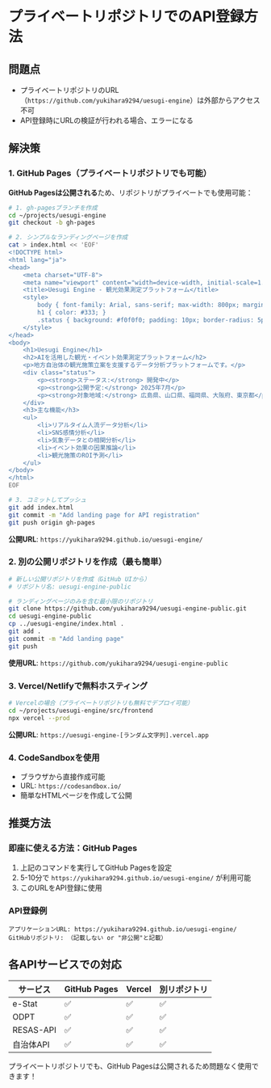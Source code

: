# プライベートリポジトリでのAPI登録方法

## 問題点
- プライベートリポジトリのURL（`https://github.com/yukihara9294/uesugi-engine`）は外部からアクセス不可
- API登録時にURLの検証が行われる場合、エラーになる

## 解決策

### 1. GitHub Pages（プライベートリポジトリでも可能）
**GitHub Pagesは公開される**ため、リポジトリがプライベートでも使用可能：

```bash
# 1. gh-pagesブランチを作成
cd ~/projects/uesugi-engine
git checkout -b gh-pages

# 2. シンプルなランディングページを作成
cat > index.html << 'EOF'
<!DOCTYPE html>
<html lang="ja">
<head>
    <meta charset="UTF-8">
    <meta name="viewport" content="width=device-width, initial-scale=1.0">
    <title>Uesugi Engine - 観光効果測定プラットフォーム</title>
    <style>
        body { font-family: Arial, sans-serif; max-width: 800px; margin: 0 auto; padding: 20px; }
        h1 { color: #333; }
        .status { background: #f0f0f0; padding: 10px; border-radius: 5px; }
    </style>
</head>
<body>
    <h1>Uesugi Engine</h1>
    <h2>AIを活用した観光・イベント効果測定プラットフォーム</h2>
    <p>地方自治体の観光施策立案を支援するデータ分析プラットフォームです。</p>
    <div class="status">
        <p><strong>ステータス:</strong> 開発中</p>
        <p><strong>公開予定:</strong> 2025年7月</p>
        <p><strong>対象地域:</strong> 広島県、山口県、福岡県、大阪府、東京都</p>
    </div>
    <h3>主な機能</h3>
    <ul>
        <li>リアルタイム人流データ分析</li>
        <li>SNS感情分析</li>
        <li>気象データとの相関分析</li>
        <li>イベント効果の因果推論</li>
        <li>観光施策のROI予測</li>
    </ul>
</body>
</html>
EOF

# 3. コミットしてプッシュ
git add index.html
git commit -m "Add landing page for API registration"
git push origin gh-pages
```

**公開URL**: `https://yukihara9294.github.io/uesugi-engine/`

### 2. 別の公開リポジトリを作成（最も簡単）
```bash
# 新しい公開リポジトリを作成（GitHub UIから）
# リポジトリ名: uesugi-engine-public

# ランディングページのみを含む最小限のリポジトリ
git clone https://github.com/yukihara9294/uesugi-engine-public.git
cd uesugi-engine-public
cp ../uesugi-engine/index.html .
git add .
git commit -m "Add landing page"
git push
```

**使用URL**: `https://github.com/yukihara9294/uesugi-engine-public`

### 3. Vercel/Netlifyで無料ホスティング
```bash
# Vercelの場合（プライベートリポジトリも無料でデプロイ可能）
cd ~/projects/uesugi-engine/src/frontend
npx vercel --prod
```

**公開URL**: `https://uesugi-engine-[ランダム文字列].vercel.app`

### 4. CodeSandboxを使用
- ブラウザから直接作成可能
- URL: `https://codesandbox.io/`
- 簡単なHTMLページを作成して公開

## 推奨方法

### 即座に使える方法：GitHub Pages
1. 上記のコマンドを実行してGitHub Pagesを設定
2. 5-10分で `https://yukihara9294.github.io/uesugi-engine/` が利用可能
3. このURLをAPI登録に使用

### API登録例
```
アプリケーションURL: https://yukihara9294.github.io/uesugi-engine/
GitHubリポジトリ: （記載しない or "非公開"と記載）
```

## 各APIサービスでの対応

| サービス | GitHub Pages | Vercel | 別リポジトリ |
|---------|-------------|--------|------------|
| e-Stat | ✅ | ✅ | ✅ |
| ODPT | ✅ | ✅ | ✅ |
| RESAS-API | ✅ | ✅ | ✅ |
| 自治体API | ✅ | ✅ | ✅ |

プライベートリポジトリでも、GitHub Pagesは公開されるため問題なく使用できます！